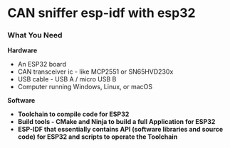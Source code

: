 # CAN sniffer esp-idf with esp32

<h3>What You Need</h3>
  
<b>Hardware</b>
<ul>
<li>An ESP32 board</li>
<li>CAN transceiver ic - like MCP2551 or SN65HVD230x</li>
<li>USB cable - USB A / micro USB B</li>
<li>Computer running Windows, Linux, or macOS</li>
</ul>
  <b>Software<b>
<ul>
<li>Toolchain to compile code for ESP32</li>
<li>Build tools - CMake and Ninja to build a full Application for ESP32</li>
<li>ESP-IDF that essentially contains API (software libraries and source code) for ESP32 and scripts to operate the Toolchain</li>
</ul>